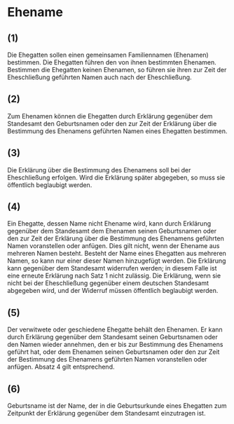 # Ehename



## (1)

 Die Ehegatten sollen einen gemeinsamen Familiennamen (Ehenamen) bestimmen. Die Ehegatten führen den von ihnen bestimmten Ehenamen. Bestimmen die Ehegatten keinen Ehenamen, so führen sie ihren zur Zeit der Eheschließung geführten Namen auch nach der Eheschließung.

## (2)

 Zum Ehenamen können die Ehegatten durch Erklärung gegenüber dem Standesamt den Geburtsnamen oder den zur Zeit der Erklärung über die Bestimmung des Ehenamens geführten Namen eines Ehegatten bestimmen.

## (3)

 Die Erklärung über die Bestimmung des Ehenamens soll bei der Eheschließung erfolgen. Wird die Erklärung später abgegeben, so muss sie öffentlich beglaubigt werden.

## (4)

 Ein Ehegatte, dessen Name nicht Ehename wird, kann durch Erklärung gegenüber dem Standesamt dem Ehenamen seinen Geburtsnamen oder den zur Zeit der Erklärung über die Bestimmung des Ehenamens geführten Namen voranstellen oder anfügen. Dies gilt nicht, wenn der Ehename aus mehreren Namen besteht. Besteht der Name eines Ehegatten aus mehreren Namen, so kann nur einer dieser Namen hinzugefügt werden. Die Erklärung kann gegenüber dem Standesamt widerrufen werden; in diesem Falle ist eine erneute Erklärung nach Satz 1 nicht zulässig. Die Erklärung, wenn sie nicht bei der Eheschließung gegenüber einem deutschen Standesamt abgegeben wird, und der Widerruf müssen öffentlich beglaubigt werden.

## (5)

 Der verwitwete oder geschiedene Ehegatte behält den Ehenamen. Er kann durch Erklärung gegenüber dem Standesamt seinen Geburtsnamen oder den Namen wieder annehmen, den er bis zur Bestimmung des Ehenamens geführt hat, oder dem Ehenamen seinen Geburtsnamen oder den zur Zeit der Bestimmung des Ehenamens geführten Namen voranstellen oder anfügen. Absatz 4 gilt entsprechend.

## (6)

 Geburtsname ist der Name, der in die Geburtsurkunde eines Ehegatten zum Zeitpunkt der Erklärung gegenüber dem Standesamt einzutragen ist. 

